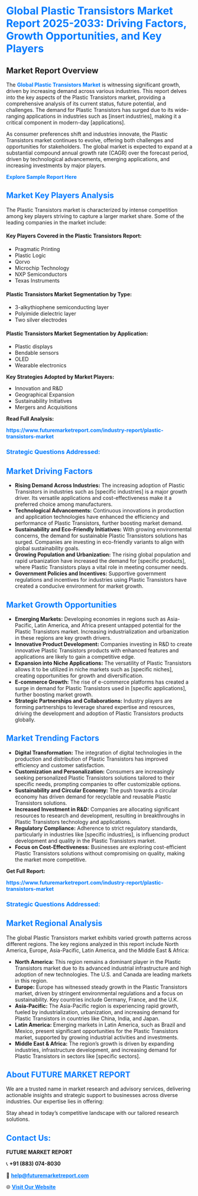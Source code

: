 <h1 style="color: #007BFF;">Global Plastic Transistors Market Report 2025-2033: Driving Factors, Growth Opportunities, and Key Players</h1>

<section id="overview">
<h2>Market Report Overview</h2>
<p>The <a href="https://www.futuremarketreport.com/industry-report/plastic-transistors-market" style="color: #007BFF; text-decoration: none;"><strong>Global Plastic Transistors Market</strong></a> is witnessing significant growth, driven by increasing demand across various industries. This report delves into the key aspects of the Plastic Transistors market, providing a comprehensive analysis of its current status, future potential, and challenges. The demand for Plastic Transistors has surged due to its wide-ranging applications in industries such as [insert industries], making it a critical component in modern-day [applications].</p>
<p>As consumer preferences shift and industries innovate, the Plastic Transistors market continues to evolve, offering both challenges and opportunities for stakeholders. The global market is expected to expand at a substantial compound annual growth rate (CAGR) over the forecast period, driven by technological advancements, emerging applications, and increasing investments by major players.</p>
</section>

<section id="overview">
<p><a href="https://www.futuremarketreport.com/request-sample/reportId=81884" style="color: #007BFF; text-decoration: none;"><strong>Explore Sample Report Here</strong></a></p>
</section>

<section id="key-players">
<h2 style="color: #007BFF;">Market Key Players Analysis</h2>
<p>The Plastic Transistors market is characterized by intense competition among key players striving to capture a larger market share. Some of the leading companies in the market include:</p>
<h4>Key Players Covered in the Plastic Transistors Report:</h4>
<ul><li>Pragmatic Printing</li><li>Plastic Logic</li><li>Qorvo</li><li>Microchip Technology</li><li>NXP Semiconductors</li><li>Texas Instruments</li></ul>
<h4>Plastic Transistors Market Segmentation by Type:</h4>
<ul><li>3-alkythiophene semiconducting layer</li><li>Polyimide dielectric layer</li><li>Two silver electrodes</li></ul>

<h4>Plastic Transistors Market Segmentation by Application:</h4>
<ul><li>Plastic displays</li><li>Bendable sensors</li><li>OLED</li><li>Wearable electronics</li></ul>
<p><strong>Key Strategies Adopted by Market Players:</strong></p>
<ul>
<li>Innovation and R&D</li>
<li>Geographical Expansion</li>
<li>Sustainability Initiatives</li>
<li>Mergers and Acquisitions</li>
</ul>
</section>

<section>
<p><strong>Read Full Analysis: </strong></p><a href="https://www.futuremarketreport.com/industry-report/plastic-transistors-market" style="color: #007BFF; text-decoration: none;"><strong>https://www.futuremarketreport.com/industry-report/plastic-transistors-market</strong></a>
<h3 style="color: #007BFF;">Strategic Questions Addressed:</h3>
</section>

<section id="driving-factors">
<h2 style="color: #007BFF;">Market Driving Factors</h2>
<ul>
<li><strong>Rising Demand Across Industries:</strong> The increasing adoption of Plastic Transistors in industries such as [specific industries] is a major growth driver. Its versatile applications and cost-effectiveness make it a preferred choice among manufacturers.</li>
<li><strong>Technological Advancements:</strong> Continuous innovations in production and application technologies have enhanced the efficiency and performance of Plastic Transistors, further boosting market demand.</li>
<li><strong>Sustainability and Eco-Friendly Initiatives:</strong> With growing environmental concerns, the demand for sustainable Plastic Transistors solutions has surged. Companies are investing in eco-friendly variants to align with global sustainability goals.</li>
<li><strong>Growing Population and Urbanization:</strong> The rising global population and rapid urbanization have increased the demand for [specific products], where Plastic Transistors plays a vital role in meeting consumer needs.</li>
<li><strong>Government Policies and Incentives:</strong> Supportive government regulations and incentives for industries using Plastic Transistors have created a conducive environment for market growth.</li>
</ul>
</section>

<section id="growth-opportunities">
<h2 style="color: #007BFF;">Market Growth Opportunities</h2>
<ul>
<li><strong>Emerging Markets:</strong> Developing economies in regions such as Asia-Pacific, Latin America, and Africa present untapped potential for the Plastic Transistors market. Increasing industrialization and urbanization in these regions are key growth drivers.</li>
<li><strong>Innovative Product Development:</strong> Companies investing in R&D to create innovative Plastic Transistors products with enhanced features and applications are likely to gain a competitive edge.</li>
<li><strong>Expansion into Niche Applications:</strong> The versatility of Plastic Transistors allows it to be utilized in niche markets such as [specific niches], creating opportunities for growth and diversification.</li>
<li><strong>E-commerce Growth:</strong> The rise of e-commerce platforms has created a surge in demand for Plastic Transistors used in [specific applications], further boosting market growth.</li>
<li><strong>Strategic Partnerships and Collaborations:</strong> Industry players are forming partnerships to leverage shared expertise and resources, driving the development and adoption of Plastic Transistors products globally.</li>
</ul>
</section>

<section id="trending-factors">
<h2 style="color: #007BFF;">Market Trending Factors</h2>
<ul>
<li><strong>Digital Transformation:</strong> The integration of digital technologies in the production and distribution of Plastic Transistors has improved efficiency and customer satisfaction.</li>
<li><strong>Customization and Personalization:</strong> Consumers are increasingly seeking personalized Plastic Transistors solutions tailored to their specific needs, prompting companies to offer customizable options.</li>
<li><strong>Sustainability and Circular Economy:</strong> The push towards a circular economy has driven demand for recyclable and reusable Plastic Transistors solutions.</li>
<li><strong>Increased Investment in R&D:</strong> Companies are allocating significant resources to research and development, resulting in breakthroughs in Plastic Transistors technology and applications.</li>
<li><strong>Regulatory Compliance:</strong> Adherence to strict regulatory standards, particularly in industries like [specific industries], is influencing product development and quality in the Plastic Transistors market.</li>
<li><strong>Focus on Cost-Effectiveness:</strong> Businesses are exploring cost-efficient Plastic Transistors solutions without compromising on quality, making the market more competitive.</li>
</ul>
</section>

<section>
<p><strong>Get Full Report: </strong></p><a href="https://www.futuremarketreport.com/industry-report/plastic-transistors-market" style="color: #007BFF; text-decoration: none;"><strong>https://www.futuremarketreport.com/industry-report/plastic-transistors-market</strong></a>
<h3 style="color: #007BFF;">Strategic Questions Addressed:</h3>
</section>


<section id="regional-analysis">
<h2 style="color: #007BFF;">Market Regional Analysis</h2>
<p>The global Plastic Transistors market exhibits varied growth patterns across different regions. The key regions analyzed in this report include North America, Europe, Asia-Pacific, Latin America, and the Middle East & Africa:</p>
<ul>
<li><strong>North America:</strong> This region remains a dominant player in the Plastic Transistors market due to its advanced industrial infrastructure and high adoption of new technologies. The U.S. and Canada are leading markets in this region.</li>
<li><strong>Europe:</strong> Europe has witnessed steady growth in the Plastic Transistors market, driven by stringent environmental regulations and a focus on sustainability. Key countries include Germany, France, and the U.K.</li>
<li><strong>Asia-Pacific:</strong> The Asia-Pacific region is experiencing rapid growth, fueled by industrialization, urbanization, and increasing demand for Plastic Transistors in countries like China, India, and Japan.</li>
<li><strong>Latin America:</strong> Emerging markets in Latin America, such as Brazil and Mexico, present significant opportunities for the Plastic Transistors market, supported by growing industrial activities and investments.</li>
<li><strong>Middle East & Africa:</strong> The region’s growth is driven by expanding industries, infrastructure development, and increasing demand for Plastic Transistors in sectors like [specific sectors].</li>
</ul>
</section>

<footer>
<h2 style="color: #007BFF;">About FUTURE MARKET REPORT</h2>
<p>We are a trusted name in market research and advisory services, delivering actionable insights and strategic support to businesses across diverse industries. Our expertise lies in offering:</p>

<p>Stay ahead in today’s competitive landscape with our tailored research solutions.</p>

<h2 style="color: #007BFF;">Contact Us:</h2>
<p><strong>FUTURE MARKET REPORT</strong></p>
<p>📞 <strong>+91 (883) 074-8030</strong></p>
<p>📧 <strong><a href="mailto:help@futuremarketreport.com" style="color: #007BFF;">help@futuremarketreport.com</a></strong></p>
<p>🌐 <strong><a href="https://www.futuremarketreport.com/" style="color: #007BFF;">Visit Our Website</a></strong></p>
</footer>
